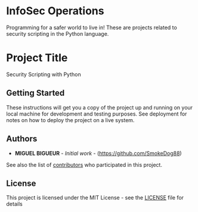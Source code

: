 # InfoSec Operations
Programming for a safer world to live in!
These are projects related to security scripting in the Python language.

# Project Title

Security Scripting with Python

## Getting Started

These instructions will get you a copy of the project up and running on your local machine for development and testing purposes. See deployment for notes on how to deploy the project on a live system.


## Authors

* **MIGUEL BIGUEUR** - *Initial work* - (https://github.com/SmokeDog88)

See also the list of [contributors](https://github.com/your/project/contributors) who participated in this project.

## License

This project is licensed under the MIT License - see the [LICENSE](LICENSE) file for details


